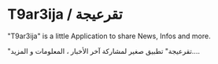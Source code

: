 T9ar3ija / تقرعيجة
===================

"T9ar3ija" is a little Application to share News, Infos and more.

"تقرعيجة" تطبيق صغير لمشاركة آخر الأخبار ، المعلومات و المزيد....

